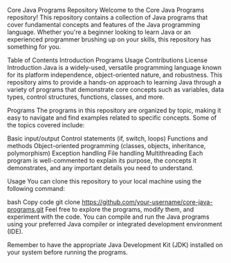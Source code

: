Core Java Programs Repository
Welcome to the Core Java Programs repository! This repository contains a collection of Java programs that cover fundamental concepts and features of the Java programming language. Whether you're a beginner looking to learn Java or an experienced programmer brushing up on your skills, this repository has something for you.

Table of Contents
Introduction
Programs
Usage
Contributions
License
Introduction
Java is a widely-used, versatile programming language known for its platform independence, object-oriented nature, and robustness. This repository aims to provide a hands-on approach to learning Java through a variety of programs that demonstrate core concepts such as variables, data types, control structures, functions, classes, and more.

Programs
The programs in this repository are organized by topic, making it easy to navigate and find examples related to specific concepts. Some of the topics covered include:

Basic input/output
Control statements (if, switch, loops)
Functions and methods
Object-oriented programming (classes, objects, inheritance, polymorphism)
Exception handling
File handling
Multithreading
Each program is well-commented to explain its purpose, the concepts it demonstrates, and any important details you need to understand.

Usage
You can clone this repository to your local machine using the following command:

bash
Copy code
git clone https://github.com/your-username/core-java-programs.git
Feel free to explore the programs, modify them, and experiment with the code. You can compile and run the Java programs using your preferred Java compiler or integrated development environment (IDE).

Remember to have the appropriate Java Development Kit (JDK) installed on your system before running the programs.

